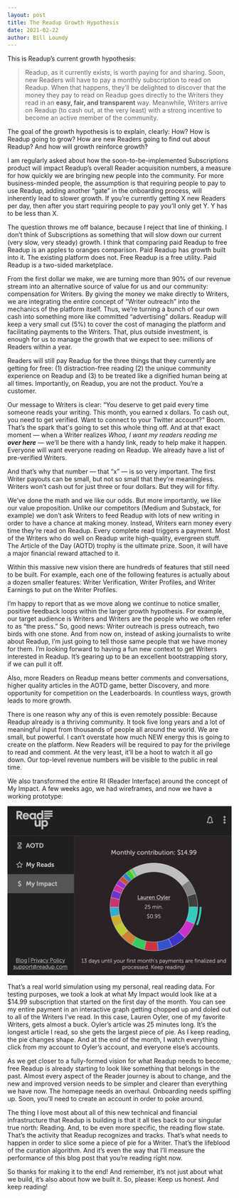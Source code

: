 ```yaml
---
layout: post
title: The Readup Growth Hypothesis
date: 2021-02-22
author: Bill Loundy
---
```


This is Readup’s current growth hypothesis: 

> Readup, as it currently exists, is worth paying for and sharing. Soon, new Readers will have to pay a monthly subscription to read on Readup. When that happens, they’ll be delighted to discover that the money they pay to read on Readup goes directly to the Writers they read in an **easy, fair, and transparent** way. Meanwhile, Writers arrive on Readup (to cash out, at the very least) with a strong incentive to become an active member of the community.

The goal of the growth hypothesis is to explain, clearly: How? How is Readup going to grow? How are new Readers going to find out about Readup? And how will growth reinforce growth?

I am regularly asked about how the soon-to-be-implemented Subscriptions product will impact Readup’s overall Reader acquisition numbers, a measure for how quickly we are bringing new people into the community. For more business-minded people, the assumption is that requiring people to pay to use Readup, adding another “gate” in the onboarding process, will inherently lead to slower growth. If you’re currently getting X new Readers per day, then after you start requiring people to pay you’ll only get Y. Y has to be less than X. 

The question throws me off balance, because I reject that line of thinking. I don’t think of Subscriptions as something that will slow down our current (very slow, very steady) growth. I think that comparing paid Readup to free Readup is an apples to oranges comparison. Paid Readup has growth built into it. The existing platform does not. Free Readup is a free utility. Paid Readup is a two-sided marketplace.

From the first dollar we make, we are turning more than 90% of our revenue stream into an alternative source of value for us and our community: compensation for Writers. By giving the money we make directly to Writers, we are integrating the entire concept of “Writer outreach” into the mechanics of the platform itself. Thus, we’re turning a bunch of our own cash into something more like committed “advertising” dollars. Readup will keep a very small cut (5%) to cover the cost of managing the platform and facilitating payments to the Writers. That, plus outside investment, is enough for us to manage the growth that we expect to see: millions of Readers within a year. 

Readers will still pay Readup for the three things that they currently are getting for free: (1) distraction-free reading (2) the unique community experience on Readup and (3) to be treated like a dignified human being at all times. Importantly, on Readup, you are not the product. You’re a customer.

Our message to Writers is clear: “You deserve to get paid every time someone reads your writing. This month, you earned x dollars. To cash out, you need to get verified. Want to connect to your Twitter account?” Boom. That’s the spark that's going to set this whole thing off. And at that exact moment — when a Writer realizes *Whoa, I want my readers reading me **over here*** — we’ll be there with a handy link, ready to help make it happen. Everyone will want everyone reading on Readup. We already have a list of pre-verified Writers.

And that’s why that number — that “x” — is so very important. The first Writer payouts can be small, but not so small that they’re meaningless. Writers won’t cash out for just three or four dollars. But they will for fifty. 

We’ve done the math and we like our odds. But more importantly, we like our value proposition. Unlike our competitors (Medium and Substack, for example) we don’t ask Writers to feed Readup with lots of new writing in order to have a chance at making money. Instead, Writers earn money every time they’re read on Readup. Every complete read triggers a payment. Most of the Writers who do well on Readup write high-quality, evergreen stuff. The Article of the Day (AOTD) trophy is the ultimate prize. Soon, it will have a major financial reward attached to it.

Within this massive new vision there are hundreds of features that still need to be built. For example, each one of the following features is actually about a dozen smaller features: Writer Verification, Writer Profiles, and Writer Earnings to put on the Writer Profiles.

I’m happy to report that as we move along we continue to notice smaller, positive feedback loops within the larger growth hypothesis. For example, our target audience is Writers and Writers are the people who we often refer to as “the press.” So, good news: Writer outreach is press outreach, two birds with one stone. And from now on, instead of asking journalists to write about Readup, I’m just going to tell those same people that we have money for them. I’m looking forward to having a fun new context to get Writers interested in Readup. It’s gearing up to be an excellent bootstrapping story, if we can pull it off. 

Also, more Readers on Readup means better comments and conversations, higher quality articles in the AOTD game, better Discovery, and more opportunity for competition on the Leaderboards. In countless ways, growth leads to more growth.

There is one reason why any of this is even remotely possible: Because Readup already is a thriving community. It took five long years and a lot of meaningful input from thousands of people all around the world. We are small, but powerful. I can’t overstate how much NEW energy this is going to create on the platform. New Readers will be required to pay for the privilege to read and comment. At the very least, it’ll be a hoot to watch it all go down. Our top-level revenue numbers will be visible to the public in real time.

We also transformed the entire RI (Reader Interface) around the concept of My Impact. A few weeks ago, we had wireframes, and now we have a working prototype:  

![oyler](/assets/2021/02/oyler.png)

That’s a real world simulation using my personal, real reading data. For testing purposes, we took a look at what My Impact would look like at a $14.99 subscription that started on the first day of the month. You can see my entire payment in an interactive graph getting chopped up and doled out to all of the Writers I’ve read. In this case, Lauren Oyler, one of my favorite Writers, gets almost a buck. Oyler’s article was 25 minutes long. It’s the longest article I read, so she gets the largest piece of pie. As I keep reading, the pie changes shape. And at the end of the month, I watch everything click from my account to Oyler’s account, and everyone else’s accounts. 

As we get closer to a fully-formed vision for what Readup needs to become, free Readup is already starting to look like something that belongs in the past. Almost every aspect of the Reader journey is about to change, and the new and improved version needs to be simpler and clearer than everything we have now. The homepage needs an overhaul. Onboarding needs spiffing up. Soon, you’ll need to create an account in order to poke around.

The thing I love most about all of this new technical and financial infrastructure that Readup is building is that it all ties back to our singular true north: Reading. And, to be even more specific, the reading flow state. That’s the activity that Readup recognizes and tracks. That’s what needs to happen in order to slice some a piece of pie for a Writer. That’s the lifeblood of the curation algorithm. And it’s even the way that I’ll measure the performance of this blog post that you’re reading right now. 

So thanks for making it to the end! And remember, it’s not just about what we build, it’s also about how we built it. So, please: Keep us honest. And keep reading! 
